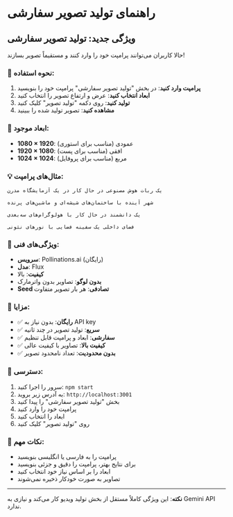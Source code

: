 # راهنمای تولید تصویر سفارشی

## ویژگی جدید: تولید تصویر سفارشی

حالا کاربران می‌توانند پرامپت خود را وارد کنند و مستقیماً تصویر بسازند!

### 🎨 نحوه استفاده:

1. **پرامپت وارد کنید**: در بخش "تولید تصویر سفارشی" پرامپت خود را بنویسید
2. **ابعاد انتخاب کنید**: عرض و ارتفاع تصویر را انتخاب کنید
3. **تولید کنید**: روی دکمه "تولید تصویر" کلیک کنید
4. **مشاهده کنید**: تصویر تولید شده را ببینید

### 📐 ابعاد موجود:

- **1080 × 1920**: عمودی (مناسب برای استوری)
- **1920 × 1080**: افقی (مناسب برای پست)
- **1024 × 1024**: مربع (مناسب برای پروفایل)

### 💡 مثال‌های پرامپت:

```
یک ربات هوش مصنوعی در حال کار در یک آزمایشگاه مدرن
```

```
شهر آینده با ساختمان‌های شیشه‌ای و ماشین‌های پرنده
```

```
یک دانشمند در حال کار با هولوگرام‌های سه‌بعدی
```

```
فضای داخلی یک سفینه فضایی با نورهای نئونی
```

### 🔧 ویژگی‌های فنی:

- **سرویس**: Pollinations.ai (رایگان)
- **مدل**: Flux
- **کیفیت**: بالا
- **بدون لوگو**: تصاویر بدون واترمارک
- **Seed تصادفی**: هر بار تصویر متفاوت

### 🚀 مزایا:

- ✅ **رایگان**: بدون نیاز به API key
- ✅ **سریع**: تولید تصویر در چند ثانیه
- ✅ **سفارشی**: ابعاد و پرامپت قابل تنظیم
- ✅ **کیفیت بالا**: تصاویر با کیفیت عالی
- ✅ **بدون محدودیت**: تعداد نامحدود تصویر

### 📱 دسترسی:

1. سرور را اجرا کنید: `npm start`
2. به آدرس زیر بروید: `http://localhost:3001`
3. بخش "تولید تصویر سفارشی" را پیدا کنید
4. پرامپت خود را وارد کنید
5. ابعاد را انتخاب کنید
6. روی "تولید تصویر" کلیک کنید

### 🎯 نکات مهم:

- پرامپت را به فارسی یا انگلیسی بنویسید
- برای نتایج بهتر، پرامپت را دقیق و جزئی بنویسید
- ابعاد را بر اساس نیاز خود انتخاب کنید
- تصاویر به صورت خودکار ذخیره نمی‌شوند

---

**نکته**: این ویژگی کاملاً مستقل از بخش تولید ویدیو کار می‌کند و نیازی به Gemini API ندارد.


